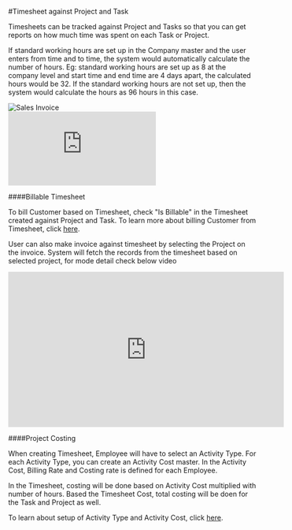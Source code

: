 <!-- add-breadcrumbs -->
#Timesheet against Project and Task

Timesheets can be tracked against Project and Tasks so that you can get reports on how much time was spent on each Task or Project.

If standard working hours are set up in the Company master and the user enters from time and to time, the system would
automatically calculate the number of hours. Eg: standard working hours are set up as 8 at the company level and start
time and end time are 4 days apart, the calculated hours would be 32. If the standard working hours are not set up, then
the system would calculate the hours as 96 hours in this case.

<img class="screenshot" alt="Sales Invoice" src="{{docs_base_url}}/assets/img/project/timesheet/timesheet-project.gif">

<div class="embed-container">
    <iframe src="https://www.youtube.com/embed/IxY-rSJsA6U?start=126rel=0" frameborder="0" allow="autoplay; encrypted-media" allowfullscreen></iframe>
</div>


####Billable Timesheet

To bill Customer based on Timesheet, check "Is Billable" in the Timesheet created against Project and Task. To learn more about billing Customer from Timesheet, click [here](/docs/user/manual/en/projects/sales-invoice-from-timesheet).

User can also make invoice against timesheet by selecting the Project on the invoice. System will fetch the records from the timesheet based on selected project, for mode detail check below video
<iframe width="560" height="315" src="https://www.youtube.com/embed/hVAjtOFFhDI" frameborder="0" allowfullscreen></iframe>

####Project Costing

When creating Timesheet, Employee will have to select an Activity Type. For each Activity Type, you can create an Activity Cost master. In the Activity Cost, Billing Rate and Costing rate is defined for each Employee. 

In the Timesheet, costing will be done based on Activity Cost multiplied with number of hours. Based the Timesheet Cost, total costing will be doen for the Task and Project as well.

To learn about setup of Activity Type and Activity Cost, click [here](/docs/user/manual/en/projects/articles/project-costing).